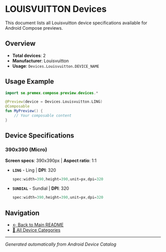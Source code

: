 # LOUISVUITTON Devices

This document lists all Louisvuitton device specifications available for Android Compose previews.

## Overview

- **Total devices**: 2
- **Manufacturer**: Louisvuitton
- **Usage**: `Devices.Louisvuitton.DEVICE_NAME`

## Usage Example

```kotlin
import se.premex.compose.preview.devices.*

@Preview(device = Devices.Louisvuitton.LING)
@Composable
fun MyPreview() {
    // Your composable content
}
```

## Device Specifications

### 390x390 (Micro)

**Screen specs**: 390x390px | **Aspect ratio**: 1:1

- **`LING`** - Ling | **DPI**: 320
  ```kotlin
  spec:width=390,height=390,unit=px,dpi=320
  ```

- **`SUNDIAL`** - Sundial | **DPI**: 320
  ```kotlin
  spec:width=390,height=390,unit=px,dpi=320
  ```

## Navigation

- [← Back to Main README](../../README.md)
- [📱 All Device Categories](../README.md)

---
*Generated automatically from Android Device Catalog*
